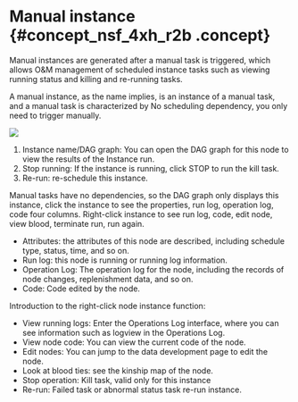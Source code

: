 # Manual instance {#concept_nsf_4xh_r2b .concept}

Manual instances are generated after a manual task is triggered, which allows O&amp;M management of scheduled instance tasks such as viewing running status and killing and re-running tasks.

A manual instance, as the name implies, is an instance of a manual task, and a manual task is characterized by No scheduling dependency, you only need to trigger manually.

![](http://static-aliyun-doc.oss-cn-hangzhou.aliyuncs.com/assets/img/16360/15367352208835_en-US.jpg)

1.  Instance name/DAG graph: You can open the DAG graph for this node to view the results of the Instance run.
2.  Stop running: If the instance is running, click STOP to run the kill task.
3.  Re-run: re-schedule this instance.

Manual tasks have no dependencies, so the DAG graph only displays this instance, click the instance to see the properties, run log, operation log, code four columns. Right-click instance to see run log, code, edit node, view blood, terminate run, run again.

-   Attributes: the attributes of this node are described, including schedule type, status, time, and so on.
-   Run log: this node is running or running log information.
-   Operation Log: The operation log for the node, including the records of node changes, replenishment data, and so on.
-   Code: Code edited by the node.

Introduction to the right-click node instance function:

-   View running logs: Enter the Operations Log interface, where you can see information such as logview in the Operations Log.
-   View node code: You can view the current code of the node.
-   Edit nodes: You can jump to the data development page to edit the node.
-   Look at blood ties: see the kinship map of the node.
-   Stop operation: Kill task, valid only for this instance
-   Re-run: Failed task or abnormal status task re-run instance.

